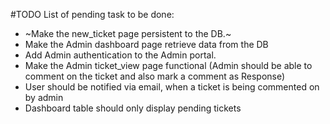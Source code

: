 #TODO
List of pending task to be done:

* ~Make the new_ticket page persistent to the DB.~
* Make the Admin dashboard page retrieve data from the DB
* Add Admin authentication to the Admin portal.
* Make the Admin ticket_view page functional (Admin should be able to comment on the ticket and also mark a comment as Response)
* User should be notified via email, when a ticket is being commented on by admin
* Dashboard table should only display pending tickets
